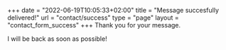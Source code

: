 +++
date = "2022-06-19T10:05:33+02:00"
title = "Message succesfully delivered!"
url = "contact/success"
type = "page"
layout = "contact_form_success"
+++
Thank you for your message.

I will be back as soon as possible!